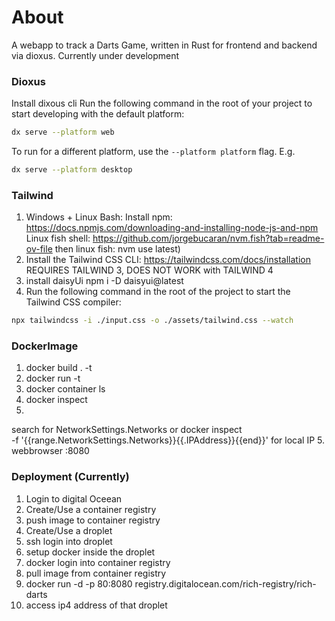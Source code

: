# About

A webapp to track a Darts Game, written in Rust for frontend and backend via dioxus.
Currently under development


### Dioxus 

Install dixous cli
Run the following command in the root of your project to start developing with the default platform:

```bash
dx serve --platform web
```

To run for a different platform, use the `--platform platform` flag. E.g.
```bash
dx serve --platform desktop
```


### Tailwind
1. Windows + Linux Bash:
Install npm: https://docs.npmjs.com/downloading-and-installing-node-js-and-npm
Linux fish shell: https://github.com/jorgebucaran/nvm.fish?tab=readme-ov-file then linux fish: nvm use latest)
2. Install the Tailwind CSS CLI: https://tailwindcss.com/docs/installation REQUIRES TAILWIND 3, DOES NOT WORK with TAILWIND 4
3. install daisyUi npm i -D daisyui@latest
4. Run the following command in the root of the project to start the Tailwind CSS compiler:

```bash
npx tailwindcss -i ./input.css -o ./assets/tailwind.css --watch
```


### DockerImage
1. docker build . -t <tag>
2. docker run -t <tag> 
3. docker container ls  
3. docker inspect <containerId>
4. 
search for  NetworkSettings.Networks
or 
docker inspect \
        -f '{{range.NetworkSettings.Networks}}{{.IPAddress}}{{end}}' <containerId>
for local IP
5. webbrowser <localIp>:8080 


### Deployment (Currently)
1. Login to digital Oceean
2. Create/Use a container registry
3. push image to container registry
4. Create/Use a droplet
5. ssh login into droplet 
6. setup docker inside the droplet
7. docker login into container registry
8. pull image from container registry
9. docker run -d -p 80:8080 registry.digitalocean.com/rich-registry/rich-darts
10. access ip4 address of that droplet




